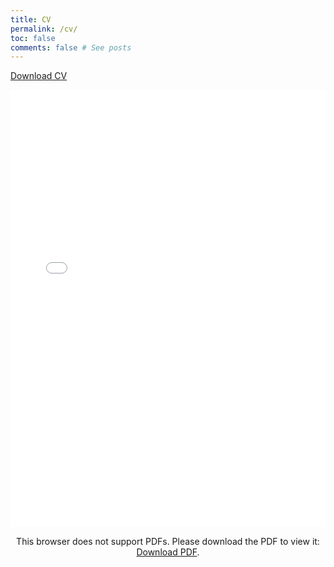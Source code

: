 ```yaml
---
title: CV
permalink: /cv/
toc: false
comments: false # See posts
---
```


<a href="../CV.pdf" download>Download CV</a>
<p align="center">
    <object data="../CV.pdf" type="application/pdf" style="width:100%; aspect-ratio: 16/9">
    <embed src="../CV.pdf#toolbar=0&navpanes=0&scrollbar=0" width="100%" height="700px">
        <p>This browser does not support PDFs. Please download the PDF to view it: <a href="../CV.pdf">Download PDF</a>.</p>
    </embed>
    </object>
</p>
